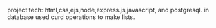 project tech: html,css,ejs,node,express.js,javascript, and postgresql.
in database used curd operations to make lists.
